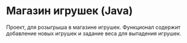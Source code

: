 # Магазин игрушек (Java)
Проект, для розыгрыша в магазине игрушек. Функционал содержит добавление новых игрушек и задание веса для выпадения игрушек.
